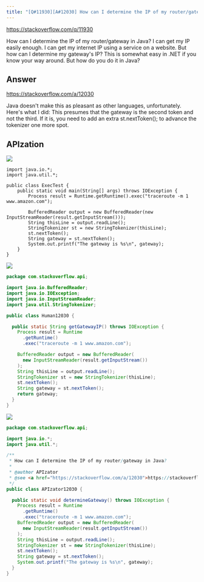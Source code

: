 ```yaml
---
title: "[Q#11930][A#12030] How can I determine the IP of my router/gateway in Java?"
---
```


https://stackoverflow.com/q/11930

How can I determine the IP of my router/gateway in Java? I can get my IP easily enough. I can get my internet IP using a service on a website. But how can I determine my gateway&#x27;s IP?
This is somewhat easy in .NET if you know your way around. But how do you do it in Java?

## Answer

https://stackoverflow.com/a/12030

Java doesn&#x27;t make this as pleasant as other languages, unfortunately. Here&#x27;s what I did:
This presumes that the gateway is the second token and not the third. If it is, you need to add an extra st.nextToken(); to advance the tokenizer one more spot.

## APIzation

<div class="code-3columns-row">

<div class="code-3columns-column">

<div><img src="/stackoverflow.png" /></div>

```plain
import java.io.*;
import java.util.*;

public class ExecTest {
    public static void main(String[] args) throws IOException {
        Process result = Runtime.getRuntime().exec("traceroute -m 1 www.amazon.com");

        BufferedReader output = new BufferedReader(new InputStreamReader(result.getInputStream()));
        String thisLine = output.readLine();
        StringTokenizer st = new StringTokenizer(thisLine);
        st.nextToken();
        String gateway = st.nextToken();
        System.out.printf("The gateway is %s\n", gateway);
    }
}
```

</div>

<div class="code-3columns-column">

<div><img src="/human.png" /></div>

```java
package com.stackoverflow.api;

import java.io.BufferedReader;
import java.io.IOException;
import java.io.InputStreamReader;
import java.util.StringTokenizer;

public class Human12030 {

  public static String getGatewayIP() throws IOException {
    Process result = Runtime
      .getRuntime()
      .exec("traceroute -m 1 www.amazon.com");

    BufferedReader output = new BufferedReader(
      new InputStreamReader(result.getInputStream())
    );
    String thisLine = output.readLine();
    StringTokenizer st = new StringTokenizer(thisLine);
    st.nextToken();
    String gateway = st.nextToken();
    return gateway;
  }
}

```

</div>

<div class="code-3columns-column">

<div><img src="/apizator.png" /></div>

```java
package com.stackoverflow.api;

import java.io.*;
import java.util.*;

/**
 * How can I determine the IP of my router/gateway in Java?
 *
 * @author APIzator
 * @see <a href="https://stackoverflow.com/a/12030">https://stackoverflow.com/a/12030</a>
 */
public class APIzator12030 {

  public static void determineGateway() throws IOException {
    Process result = Runtime
      .getRuntime()
      .exec("traceroute -m 1 www.amazon.com");
    BufferedReader output = new BufferedReader(
      new InputStreamReader(result.getInputStream())
    );
    String thisLine = output.readLine();
    StringTokenizer st = new StringTokenizer(thisLine);
    st.nextToken();
    String gateway = st.nextToken();
    System.out.printf("The gateway is %s\n", gateway);
  }
}

```

</div>

</div>